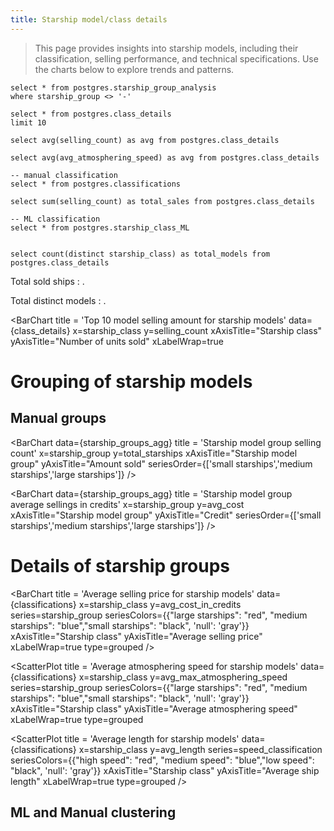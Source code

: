 ```yaml
---
title: Starship model/class details
---
```

>This page provides insights into starship models, including their classification, selling performance, and technical specifications. Use the charts below to explore trends and patterns.


```starship_groups_agg
select * from postgres.starship_group_analysis
where starship_group <> '-'
```

```class_details
select * from postgres.class_details
limit 10
```
```averageSellingAmount
select avg(selling_count) as avg from postgres.class_details
```

```averageSpeed
select avg(avg_atmosphering_speed) as avg from postgres.class_details
```

```classifications 
-- manual classification
select * from postgres.classifications

```
```total_sales
select sum(selling_count) as total_sales from postgres.class_details
```
```ML_classifications 
-- ML classification
select * from postgres.starship_class_ML

```

``` KPIs
```
```total_models
select count(distinct starship_class) as total_models from postgres.class_details
```



Total sold ships : **<Value  data={total_sales} value=total_sales title="Total Units Sold" />**.

Total distinct models : **<Value  data={total_models} value=total_models title="Total Starship Models" />**.


<BarChart
  title = 'Top 10 model selling amount for starship models' 
  data={class_details}
  x=starship_class
  y=selling_count
  xAxisTitle="Starship class"
	yAxisTitle="Number of units sold"
  xLabelWrap=true
>
  <ReferenceLine data={averageSellingAmount} y= avg label='average selling amount'/>
  
</BarChart>

<DataTable data={classifications}/>

# Grouping of starship models 
## Manual groups
<BarChart 
    data={starship_groups_agg}
    title = 'Starship model group selling count' 
    x=starship_group
    y=total_starships
    xAxisTitle="Starship model group"
    yAxisTitle="Amount sold"
    seriesOrder={['small starships','medium starships','large starships']}
/>

<BarChart 
    data={starship_groups_agg}
    title = 'Starship model group average sellings in credits' 
    x=starship_group
    y=avg_cost
    xAxisTitle="Starship model group"
    yAxisTitle="Credit"
    seriesOrder={['small starships','medium starships','large starships']}
/>

# Details of starship groups
<BarChart 
    title = 'Average selling price for starship models' 
    data={classifications}
    x=starship_class
    y=avg_cost_in_credits
    series=starship_group
    seriesColors={{"large starships": "red", "medium starships": "blue","small starships": "black", 'null': 'gray'}}
    xAxisTitle="Starship class"
    yAxisTitle="Average selling price"
    xLabelWrap=true
    type=grouped
/>


<ScatterPlot 
  title = 'Average atmosphering speed for starship models' 
  data={classifications}
  x=starship_class
  y=avg_max_atmosphering_speed
  series=starship_group
  seriesColors={{"large starships": "red", "medium starships": "blue","small starships": "black", 'null': 'gray'}}
  xAxisTitle="Starship class"
  yAxisTitle="Average atmosphering speed"
  xLabelWrap=true
  type=grouped
>
  <ReferenceLine data={averageSpeed} y= avg label='average speed'/>
</ScatterPlot>

<ScatterPlot 
  title = 'Average length for starship models' 
  data={classifications}
  x=starship_class
  y=avg_length
  series=speed_classification
  seriesColors={{"high speed": "red", "medium speed": "blue","low speed": "black", 'null': 'gray'}}
  xAxisTitle="Starship class"
  yAxisTitle="Average ship length"
  xLabelWrap=true
  type=grouped
/>


## ML and Manual clustering
<DataTable data={ML_classifications} />